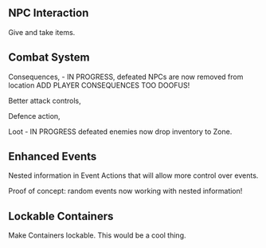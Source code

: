 NPC Interaction
---

Give and take items.

Combat System
---

Consequences, - IN PROGRESS, defeated NPCs are now removed from location ADD PLAYER CONSEQUENCES TOO DOOFUS!

Better attack controls,

Defence action,

Loot - IN PROGRESS defeated enemies now drop inventory to Zone.

Enhanced Events
---

Nested information in Event Actions that will allow more control over events.

Proof of concept: random events now working with nested information!

Lockable Containers
---

Make Containers lockable. This would be a cool thing.
